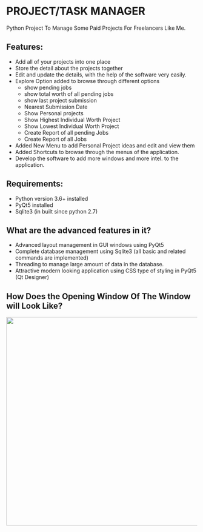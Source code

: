 # PROJECT/TASK MANAGER
Python Project To Manage Some Paid Projects For Freelancers Like Me.

## Features:
- Add all of your projects into one place
- Store the detail about the projects together
- Edit and update the details, with the help of the software very easily.
- Explore Option added to browse through different options
  - show pending jobs
  - show total worth of all pending jobs
  - show last project submission
  - Nearest Submission Date
  - Show Personal projects
  - Show Highest Individual Worth Project
  - Show Lowest Individual Worth Project
  - Create Report of all pending Jobs
  - Create Report of all Jobs
- Added New Menu to add Personal Project ideas and edit and view them
- Added Shortcuts to browse through the menus of the application.
- Develop the software to add more windows and more intel. to the application.

## Requirements:
- Python version 3.6+ installed
- PyQt5 installed
- Sqlite3 (in built since python 2.7)

## What are the advanced features in it?
- Advanced layout management in GUI windows using PyQt5
- Complete database management using Sqlite3 (all basic and related commands are implemented)
- Threading to manage large amount of data in the database.
- Attractive modern looking application using CSS type of styling in PyQt5 (Qt Designer)
## How Does the Opening Window Of The Window will Look Like?
<img src="./image_files/Screenshot from 2020-05-30 05-16-02.png" width="550px">
